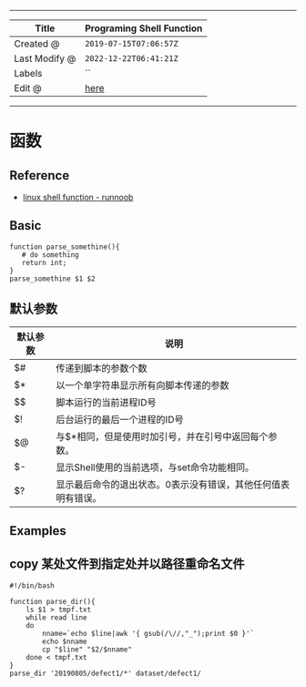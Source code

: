 -----

| Title         | Programing Shell Function                            |
| ------------- | ---------------------------------------------------- |
| Created @     | `2019-07-15T07:06:57Z`                               |
| Last Modify @ | `2022-12-22T06:41:21Z`                               |
| Labels        | \`\`                                                 |
| Edit @        | [here](https://github.com/junxnone/xwiki/issues/100) |

-----

# 函数

## Reference

  - [linux shell function -
    runnoob](https://www.runoob.com/linux/linux-shell-func.html)

## Basic

    function parse_somethine(){
       # do something
       return int;
    }
    parse_somethine $1 $2

## 默认参数

| 默认参数 | 说明                              |
| ---- | ------------------------------- |
| $\#  | 传递到脚本的参数个数                      |
| $\*  | 以一个单字符串显示所有向脚本传递的参数             |
| $$   | 脚本运行的当前进程ID号                    |
| $\!  | 后台运行的最后一个进程的ID号                 |
| $@   | 与$\*相同，但是使用时加引号，并在引号中返回每个参数。    |
| $-   | 显示Shell使用的当前选项，与set命令功能相同。      |
| $?   | 显示最后命令的退出状态。0表示没有错误，其他任何值表明有错误。 |

## Examples

## copy 某处文件到指定处并以路径重命名文件

    #!/bin/bash
    
    function parse_dir(){
        ls $1 > tmpf.txt
        while read line
        do
            nname=`echo $line|awk '{ gsub(/\//,"_");print $0 }'`
            echo $nname
            cp "$line" "$2/$nname"
        done < tmpf.txt
    }
    parse_dir '20190805/defect1/*' dataset/defect1/
